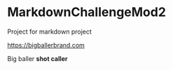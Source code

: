 # MarkdownChallengeMod2
Project for markdown project

<https://bigballerbrand.com>

Big baller **shot caller**

